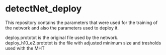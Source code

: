 # detectNet_deploy
This repository contains the parameters that were used for the training of the network and also the parameters used to deploy it.

deploy.prototxt is the original file used by the network.
deploy_h10_e2.prototxt is the file with adjusted minimum size and tresholds used with the MHT

